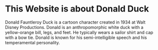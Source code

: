 # This Website is about Donald Duck

Donald Fauntleroy Duck is a cartoon character created in 1934 at Walt Disney Productions. Donald is an anthropomorphic white duck with a yellow-orange bill, legs, and feet. He typically wears a sailor shirt and cap with a bow tie. Donald is known for his semi-intelligible speech and his temperamental personality.

